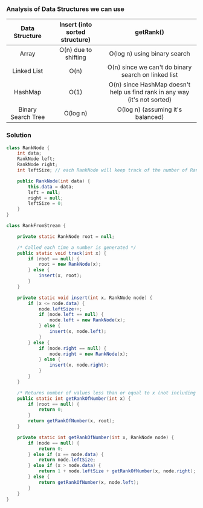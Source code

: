 ### Analysis of Data Structures we can use

|   Data Structure   | Insert (into sorted structure) |                              getRank()                                    |
|:------------------:|:------------------------------:|:-------------------------------------------------------------------------:|
| Array              | O(n) due to shifting           | O(log n) using binary search                                              |
| Linked List        | O(n)                           | O(n) since we can't do binary search on linked list                       |
| HashMap            | O(1)                           | O(n) since HashMap doesn't help us find rank in any way (it's not sorted) |
| Binary Search Tree | O(log n)                       | O(log n) (assuming it's balanced)                                         |
### Solution

```java
class RankNode {
    int data;
    RankNode left;
    RankNode right;
    int leftSize; // each RankNode will keep track of the number of RankNodes in its left subtree

    public RankNode(int data) {
        this.data = data;
        left = null;
        right = null;
        leftSize = 0;
    }
}
```

```java
class RankFromStream {

    private static RankNode root = null;

    /* Called each time a number is generated */
    public static void track(int x) {
        if (root == null) {
            root = new RankNode(x);
        } else {
            insert(x, root);
        }
    }

    private static void insert(int x, RankNode node) {
        if (x <= node.data) {
            node.leftSize++;
            if (node.left == null) {
                node.left = new RankNode(x);
            } else {
                insert(x, node.left);
            }
        } else {
            if (node.right == null) {
                node.right = new RankNode(x);
            } else {
                insert(x, node.right);
            }
        }
    }

    /* Returns number of values less than or equal to x (not including x itself) */
    public static int getRankOfNumber(int x) {
        if (root == null) {
            return 0;
        }
        return getRankOfNumber(x, root);
    }

    private static int getRankOfNumber(int x, RankNode node) {
        if (node == null) {
            return 0;
        } else if (x == node.data) {
            return node.leftSize;
        } else if (x > node.data) {
            return 1 + node.leftSize + getRankOfNumber(x, node.right);
        } else {
            return getRankOfNumber(x, node.left);
        }
    }
}
```
